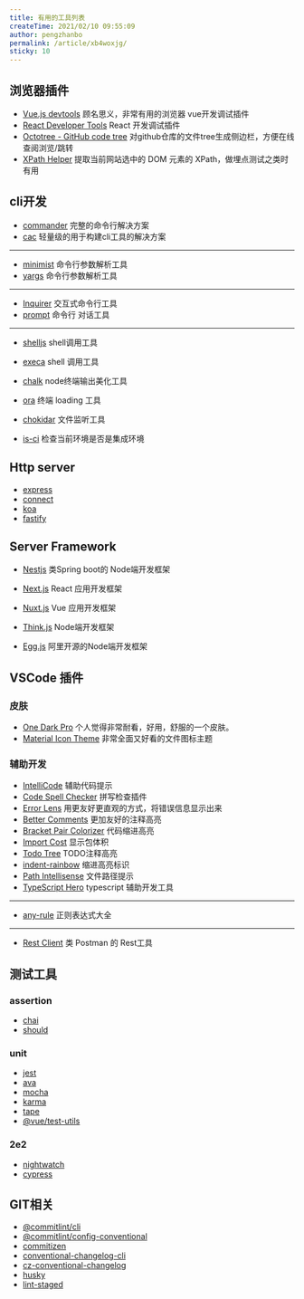 ```yaml
---
title: 有用的工具列表
createTime: 2021/02/10 09:55:09
author: pengzhanbo
permalink: /article/xb4woxjg/
sticky: 10
---
```


## 浏览器插件

- [Vue.js devtools](https://chrome.google.com/webstore/detail/vuejs-devtools/nhdogjmejiglipccpnnnanhbledajbpd?) 顾名思义，非常有用的浏览器 vue开发调试插件
- [React Developer Tools](https://chrome.google.com/webstore/detail/react-developer-tools/fmkadmapgofadopljbjfkapdkoienihi) React 开发调试插件
- [Octotree - GitHub code tree](https://chrome.google.com/webstore/detail/octotree-github-code-tree/bkhaagjahfmjljalopjnoealnfndnagc) 对github仓库的文件tree生成侧边栏，方便在线查阅浏览/跳转
- [XPath Helper](https://chrome.google.com/webstore/detail/xpath-helper/hgimnogjllphhhkhlmebbmlgjoejdpjl) 提取当前网站选中的 DOM 元素的 XPath，做埋点测试之类时有用


## cli开发

- [commander](https://www.npmjs.com/package/commander) 完整的命令行解决方案
- [cac](https://www.npmjs.com/package/cac) 轻量级的用于构建cli工具的解决方案
----
- [minimist](https://www.npmjs.com/package/minimist) 命令行参数解析工具
- [yargs](https://www.npmjs.com/package/yargs) 命令行参数解析工具
----
- [Inquirer](https://www.npmjs.com/package/inquirer) 交互式命令行工具
- [prompt](https://www.npmjs.com/package/prompt) 命令行 对话工具
----
- [shelljs](https://www.npmjs.com/package/shelljs) shell调用工具
- [execa](https://www.npmjs.com/package/execa) shell 调用工具
- [chalk](https://www.npmjs.com/package/chalk) node终端输出美化工具
- [ora](https://www.npmjs.com/package/ora) 终端 loading 工具
- [chokidar](https://www.npmjs.com/package/chokidar) 文件监听工具

- [is-ci](https://www.npmjs.com/package/is-ci) 检查当前环境是否是集成环境

## Http server

- [express](http://expressjs.com/)
- [connect](https://github.com/senchalabs/connect)
- [koa](https://koajs.com/)
- [fastify](https://www.fastify.io/)

## Server Framework

- [Nestjs](https://nestjs.com/) 类Spring boot的 Node端开发框架
- [Next.js](https://nextjs.org/) React 应用开发框架
- [Nuxt.js](https://nuxtjs.org/) Vue 应用开发框架
- [Think.js](https://thinkjs.org/) Node端开发框架

- [Egg.js](https://www.eggjs.org/index) 阿里开源的Node端开发框架

## VSCode 插件

### 皮肤

- [One Dark Pro](https://marketplace.visualstudio.com/items?itemName=zhuangtongfa.Material-theme) 个人觉得非常耐看，好用，舒服的一个皮肤。
- [Material Icon Theme](https://marketplace.visualstudio.com/items?itemName=PKief.material-icon-theme) 非常全面又好看的文件图标主题

### 辅助开发
- [IntelliCode](https://marketplace.visualstudio.com/items?itemName=VisualStudioExptTeam.vscodeintellicode) 辅助代码提示
- [Code Spell Checker](https://marketplace.visualstudio.com/items?itemName=streetsidesoftware.code-spell-checker) 拼写检查插件
- [Error Lens](https://marketplace.visualstudio.com/items?itemName=usernamehw.errorlens) 用更友好更直观的方式，将错误信息显示出来
- [Better Comments](https://marketplace.visualstudio.com/items?itemName=aaron-bond.better-comments) 更加友好的注释高亮
- [Bracket Pair Colorizer](https://marketplace.visualstudio.com/items?itemName=CoenraadS.bracket-pair-colorizer) 代码缩进高亮
- [Import Cost](https://marketplace.visualstudio.com/items?itemName=wix.vscode-import-cost) 显示包体积
- [Todo Tree](https://marketplace.visualstudio.com/items?itemName=Gruntfuggly.todo-tree) TODO注释高亮
- [indent-rainbow](https://marketplace.visualstudio.com/items?itemName=oderwat.indent-rainbow) 缩进高亮标识
- [Path Intellisense](https://marketplace.visualstudio.com/items?itemName=christian-kohler.path-intellisense) 文件路径提示
- [TypeScript Hero](https://marketplace.visualstudio.com/items?itemName=rbbit.typescript-hero) typescript 辅助开发工具
---
- [any-rule](https://marketplace.visualstudio.com/items?itemName=russell.any-rule) 正则表达式大全
---
- [Rest Client](https://marketplace.visualstudio.com/items?itemName=humao.rest-client) 类 Postman 的 Rest工具


## 测试工具

### assertion
- [chai](https://www.npmjs.com/package/chai)
- [should](https://www.npmjs.com/package/should)

### unit
- [jest](https://www.npmjs.com/package/jest) 
- [ava](https://www.npmjs.com/package/ava) 
- [mocha](https://www.npmjs.com/package/mocha)
- [karma](https://www.npmjs.com/package/karma)
- [tape](https://www.npmjs.com/package/tape)
- [@vue/test-utils](https://www.npmjs.com/package/@vue/test-utils)

### 2e2
- [nightwatch](https://www.npmjs.com/package/nightwatch)
- [cypress](https://www.npmjs.com/package/cypress)


## GIT相关

- [@commitlint/cli](https://www.npmjs.com/package/@commitlint/cli)
- [@commitlint/config-conventional](https://www.npmjs.com/package/@commitlint/config-conventional)
- [commitizen](https://www.npmjs.com/package/commitizen)
- [conventional-changelog-cli](https://www.npmjs.com/package/conventional-changelog-cli)
- [cz-conventional-changelog](https://www.npmjs.com/package/cz-conventional-changelog)
- [husky](https://www.npmjs.com/package/husky)
- [lint-staged](https://www.npmjs.com/package/lint-staged)
